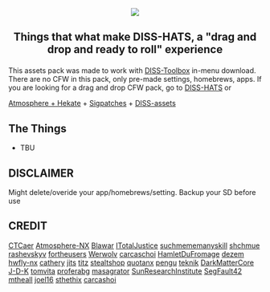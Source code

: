 <p align="center"><img src="https://user-images.githubusercontent.com/109448619/179504542-dc720ca7-28cf-4ef2-915b-163ed7a39029.png"></p>

## <p align="center">Things that what make DISS-HATS, a "drag and drop and ready to roll" experience</P>

This assets pack was made to work with [DISS-Toolbox](https://github.com/team-voidz/DISS-toolbox) in-menu download. There are no CFW in this pack, only pre-made settings, homebrews, apps. If you are looking for a drag and drop CFW pack, go to [DISS-HATS](https://github.com/team-voidz/DISS-HATS) or

[Atmosphere + Hekate](https://sdsetup.com/) + [Sigpatches](https://github.com/ITotalJustice) + [DISS-assets](https://github.com/team-voidz/DISS-assets)

## The Things
- TBU

## DISCLAIMER
Might delete/overide your app/homebrews/setting. Backup your SD before use


## CREDIT

[CTCaer](https://github.com/CTCaer)
[Atmosphere-NX](https://github.com/Atmosphere-NX)
[Blawar](https://github.com/blawar)
[ITotalJustice](https://github.com/ITotalJustice)
[suchmememanyskill](https://github.com/suchmememanyskill)
[shchmue](https://github.com/shchmue)
[rashevskyv](https://github.com/rashevskyv)
[fortheusers](https://github.com/fortheusers)
[Werwolv](https://github.com/WerWolv)
[carcaschoi](https://github.com/carcaschoi)
[HamletDuFromage](https://github.com/HamletDuFromage)
[dezem](https://github.com/dezem)
[hwfly-nx](https://github.com/hwfly-nx)
[cathery](https://github.com/cathery)
[jits](https://jits.cc)
[titz](https://titz.cf)
[stealtshop](https://stealthshop.cf)
[quotanx](https://quotanx.in)
[pengu](https://pengu.us)
[teknik](https://teknik.app)
[DarkMatterCore](https://github.com/DarkMatterCore)
[J-D-K](https://github.com/J-D-K)
[tomvita](https://github.com/tomvita)
[proferabg](https://github.com/proferabg)
[masagrator](https://github.com/masagrator)
[SunResearchInstitute](https://github.com/SunResearchInstitute)
[SegFault42](https://github.com/SegFault42)
[mtheall](https://github.com/mtheall)
[joel16](https://github.com/joel16)
[sthethix](https://github.com/sthetix)
[carcashoi](https://github.com/carcaschoi)
